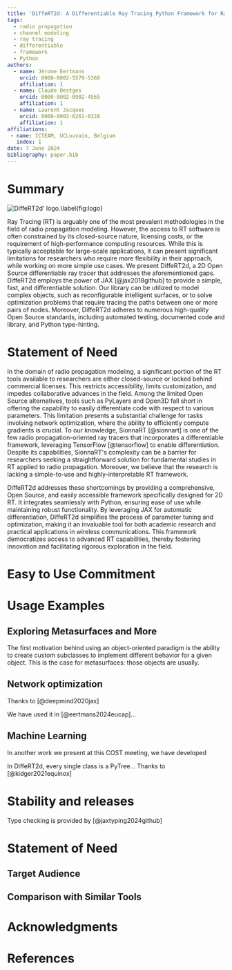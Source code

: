 ```yaml
---
title: 'DiffeRT2d: A Differentiable Ray Tracing Python Framework for Radio Propagation'
tags:
  - radio propagation
  - channel modeling
  - ray tracing
  - differentiable
  - framework
  - Python
authors:
  - name: Jérome Eertmans
    orcid: 0000-0002-5579-5360
    affiliation: 1
  - name: Claude Oestges
    orcid: 0000-0002-0902-4565
    affiliation: 1
  - name: Laurent Jacques
    orcid: 0000-0002-6261-0328
    affiliation: 1
affiliations:
 - name: ICTEAM, UCLouvain, Belgium
   index: 1
date: 7 June 2024
bibliography: paper.bib
---
```


# Summary

![DiffeRT2d' logo.\label{fig:logo}](logo.png)

Ray Tracing (RT) is arguably one of the most prevalent methodologies in the field of radio propagation modeling. However, the access to RT software is often constrained by its closed-source nature, licensing costs, or the requirement of high-performance computing resources. While this is typically acceptable for large-scale applications, it can present significant limitations for researchers who require more flexibility in their approach, while working on more simple use cases. We present DiffeRT2d, a 2D Open Source differentiable ray tracer that addresses the aforementioned gaps. DiffeRT2d employs the power of JAX [@jax2018github] to provide a simple, fast, and differentiable solution. Our library can be utilized to model complex objects, such as reconfigurable intelligent surfaces, or to solve optimization problems that require tracing the paths between one or more pairs of nodes. Moreover, DiffeRT2d adheres to numerous high-quality Open Source standards, including automated testing, documented code and library, and Python type-hinting.

# Statement of Need

In the domain of radio propagation modeling, a significant portion of the RT tools available to researchers are either closed-source or locked behind commercial licenses. This restricts accessibility, limits customization, and impedes collaborative advances in the field. Among the limited Open Source alternatives, tools such as PyLayers and Open3D fall short in offering the capability to easily differentiate code with respect to various parameters. This limitation presents a substantial challenge for tasks involving network optimization, where the ability to efficiently compute gradients is crucial. To our knowledge, SionnaRT [@sionnart] is one of the few radio propagation-oriented ray tracers that incorporates a differentiable framework, leveraging TensorFlow [@tensorflow] to enable differentiation. Despite its capabilities, SionnaRT's complexity can be a barrier for researchers seeking a straightforward solution for fundamental studies in RT applied to radio propagation. Moreover, we believe that the research is lacking a simple-to-use and highly-interpretable RT framework.

DiffeRT2d addresses these shortcomings by providing a comprehensive, Open Source, and easily accessible framework specifically designed for 2D RT. It integrates seamlessly with Python, ensuring ease of use while maintaining robust functionality. By leveraging JAX for automatic differentiation, DiffeRT2d simplifies the process of parameter tuning and optimization, making it an invaluable tool for both academic research and practical applications in wireless communications. This framework democratizes access to advanced RT capabilities, thereby fostering innovation and facilitating rigorous exploration in the field.

# Easy to Use Commitment

# Usage Examples

## Exploring Metasurfaces and More

The first motivation behind using an object-oriented paradigm is the ability
to create custom subclasses to implement different behavior for a given object.
This is the case for metasurfaces: those objects are usually.



## Network optimization

Thanks to [@deepmind2020jax]

We have used it in [@eertmans2024eucap]...

## Machine Learning

In another work we present at this COST meeting, we have developed

In DiffeRT2d, every single class is a PyTree... Thanks to [@kidger2021equinox]

# Stability and releases

Type checking is provided by [@jaxtyping2024github]

# Statement of Need

## Target Audience

## Comparison with Similar Tools

# Acknowledgments

# References
